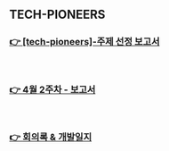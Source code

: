## TECH-PIONEERS

### [👉 [tech-pioneers]-주제 선정 보고서](https://github.com/TECH-PIONEERS/capstone-project/blob/main/%EC%A3%BC%EC%A0%9C%20%EC%8B%A0%EC%B2%AD%EC%84%9C/%5Btech-pioneers%5D-%EC%A3%BC%EC%A0%9C%20%EC%84%A0%EC%A0%95%20%EB%B3%B4%EA%B3%A0%EC%84%9C.pdf)

<br/>

### [👉 4월 2주차 - 보고서](https://tech-pioneers.github.io/docs/journal/4-2.html)

<br/>

### [👉 회의록 & 개발일지](https://tech-pioneers.github.io/)

<!--

**Here are some ideas to get you started:**

🙋‍♀️ A short introduction - what is your organization all about?
🌈 Contribution guidelines - how can the community get involved?
👩‍💻 Useful resources - where can the community find your docs? Is there anything else the community should know?
🍿 Fun facts - what does your team eat for breakfast?
🧙 Remember, you can do mighty things with the power of [Markdown](https://docs.github.com/github/writing-on-github/getting-started-with-writing-and-formatting-on-github/basic-writing-and-formatting-syntax)
-->

